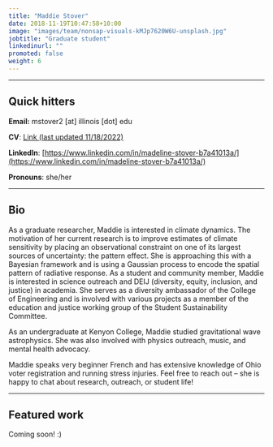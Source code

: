 ```yaml
---
title: "Maddie Stover"
date: 2018-11-19T10:47:58+10:00
image: "images/team/nonsap-visuals-kMJp7620W6U-unsplash.jpg"
jobtitle: "Graduate student"
linkedinurl: ""
promoted: false
weight: 6
---
```


---
## Quick hitters

**Email:** mstover2 [at] illinois [dot] edu 

**CV**: [Link (last updated 11/18/2022)](/cvs/CV_Madeline_Stover.pdf)

**LinkedIn**: [https://www.linkedin.com/in/madeline-stover-b7a41013a/](https://www.linkedin.com/in/madeline-stover-b7a41013a/)

**Pronouns**: she/her

---
## Bio
As a graduate researcher, Maddie is interested in climate dynamics. The motivation of her current research is to improve estimates of climate sensitivity by placing an observational constraint on one of its largest sources of uncertainty: the pattern effect. She is approaching this with a Bayesian framework and is using a Gaussian process to encode the spatial pattern of radiative response. As a student and community member, Maddie is interested in science outreach and DEIJ (diversity, equity, inclusion, and justice) in academia. She serves as a diversity ambassador of the College of Engineering and is involved with various projects as a member of the education and justice working group of the Student Sustainability Committee.

As an undergraduate at Kenyon College, Maddie studied gravitational wave astrophysics. She was also involved with physics outreach, music, and mental health advocacy.

Maddie speaks very beginner French and has extensive knowledge of Ohio voter registration and running stress injuries. Feel free to reach out – she is happy to chat about research, outreach, or student life!


---
## Featured work
Coming soon! :)